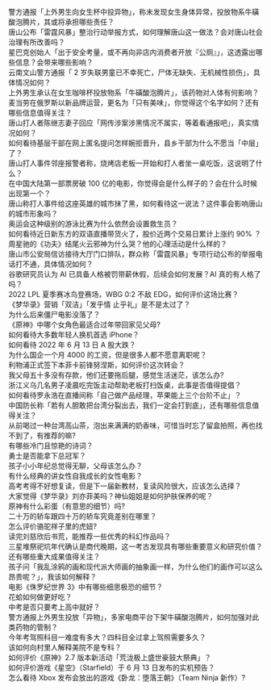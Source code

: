 警方通报「上外男生向女生杯中投异物」，称未发现女生身体异常，投放物系牛磺酸泡腾片，其或将承担哪些责任？  
唐山公布「雷霆风暴」整治行动举报方式，如何理解唐山这一做法？会对唐山社会治理有所改善吗？  
星巴克创始人「出于安全考量，或不再向非店内消费者开放『公厕』」，这透露出哪些信息？会带来哪些影响？  
云南文山警方通报「 2 岁失联男童已不幸死亡，尸体无缺失、无机械性损伤」，具体情况如何？  
上外男生承认在女生咖啡杯投放物系「牛磺酸泡腾片」，该药物对人体有何影响？  
麦当劳在俄罗斯以新品牌运营，更名为「只有美味」，你觉得这个名字如何？还有哪些信息值得关注？  
唐山打人者陈继志妻子回应「网传涉案涉黑情况不属实，等着看通报吧」，真实情况如何？  
如何看待基层干部在网上匿名提问怎样婉拒晋升，县乡干部为什么不愿当「中层」了？  
唐山打人事件邻座报警者称，烧烤店老板一开始和打人者坐一桌吃饭，这说明了什么？  
在中国大陆第一部票房破 100 亿的电影，你觉得会是什么样子的？会在什么时候出现第一个？  
唐山称打人事件给这座英雄的城市抹了黑，如何看待这一说法？这件事会影响唐山的城市形象吗？  
奥运会这种级别的游泳比赛为什么依然会设置救生员？  
如何看待近日新东方的双语直播带货火了，股价近两个交易日累计上涨约 90% ？  
周星驰的《功夫》结尾火云邪神为什么哭？他的心理活动是什么样的？  
唐山市公安局信访接待大厅门口排队，群众称「雷霆风暴」专项行动公布的举报电话打不通，具体情况如何？  
谷歌研究员认为 AI 已具备人格被罚带薪休假，后续会如何发展？AI 真的有人格了吗？  
2022 LPL 夏季赛冰鸟登赛场，WBG 0:2 不敌 EDG，如何评价这场比赛？  
《梦华录》营销「双洁」「发乎情 止乎礼」是不是太过了？  
为什么后来僵尸电影没落了？  
《原神》中哪个女角色最适合过年带回家见父母?  
如何看待大多数年轻人换机首选 iPhone？  
如何看待 2022 年 6 月 13 日 A 股大跌？  
为什么国企一个月 4000 的工资，但是很多人都不愿意离职呢？  
利物浦正式签下本菲卡前锋努涅斯，如何评价这次转会？  
我父母五十多没有存款，他们还要拖后腿，感觉生活迷茫，该怎么办?  
浙江义乌几名男子凌晨吃完饭主动帮助老板打扫饭桌，此事是否值得提倡？  
如何看待罗永浩在直播间称「自己做产品经理，苹果能上三个台阶不止」？  
中国防长称「若有人胆敢把台湾分裂出去，我们一定会打到底」，还有哪些信息值得关注？  
从前喝过一种台湾高山茶，泡出来满满的奶香味，可惜当时忘了留盒拍照，再也找不到了，有推荐的嘛?  
有哪些冷门且惊艳的诗词？  
勇士是否能拿下总冠军？  
孩子小小年纪总觉得无聊，父母该怎么办？  
有什么经典的讲女性自我成长的女性电影？  
高考考得不好想复读，但是下一届新教材，复读风险很大，应该怎么选择？  
大家觉得《梦华录》刘亦菲美吗？神仙姐姐是如何护肤保养的呢？  
原神有什么彩蛋（有意思的细节）吗?  
二十万的轿车跟四十万的轿车究竟差别在哪里？  
怎么评价骆驼祥子里的虎妞?  
读完刘慈欣后书荒，能推荐一些优秀的科幻作品吗？  
三星堆祭祀坑年代确认是商代晚期，这一考古发现具有哪些重要意义和研究价值？还有哪些重大成果值得关注？  
孩子问「我乱涂鸦的画和现代派大师画的抽象画一样，为什么他们的画作可以这么昂贵呢？」，我该如何解释？  
电影《侏罗纪世界 3》中有哪些细思极恐的细节？  
花蛤如何做更好吃？  
中考是否只要考上高中就好？  
警方通报上外男生投放「异物」，多家电商平台下架牛磺酸泡腾片，如何加强对此类药物的管制？  
今年考驾照科目一难度有多大？四科目全过拿上驾照需要多久？  
该如何向村里人解释美院不是专科？  
如何评价《原神》2.7 版本新活动「荒泷极上盛世豪鼓大祭典」？  
如何评价游戏《星空》（Starfield）于 6 月 13 日发布的实机预告？  
怎么看待 Xbox 发布会放出的游戏《卧龙：堕落王朝》（Team Ninja 新作）?  
